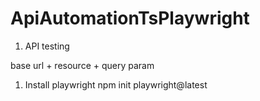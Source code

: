# ApiAutomationTsPlaywright

1. API testing

base url + resource + query param
1. Install playwright
npm init playwright@latest
